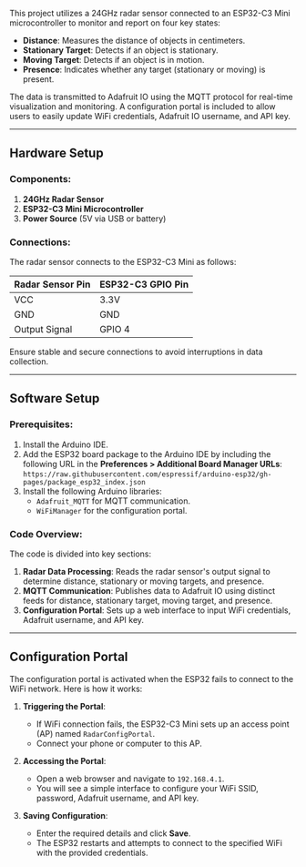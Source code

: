 
This project utilizes a 24GHz radar sensor connected to an ESP32-C3 Mini microcontroller to monitor and report on four key states:

- **Distance**: Measures the distance of objects in centimeters.
- **Stationary Target**: Detects if an object is stationary.
- **Moving Target**: Detects if an object is in motion.
- **Presence**: Indicates whether any target (stationary or moving) is present.

The data is transmitted to Adafruit IO using the MQTT protocol for real-time visualization and monitoring. A configuration portal is included to allow users to easily update WiFi credentials, Adafruit IO username, and API key.

---

## Hardware Setup

### Components:
1. **24GHz Radar Sensor**
2. **ESP32-C3 Mini Microcontroller**
3. **Power Source** (5V via USB or battery)

### Connections:
The radar sensor connects to the ESP32-C3 Mini as follows:

| Radar Sensor Pin | ESP32-C3 GPIO Pin |
|------------------|-------------------|
| VCC              | 3.3V             |
| GND              | GND              |
| Output Signal    | GPIO 4           |

Ensure stable and secure connections to avoid interruptions in data collection.

---

## Software Setup

### Prerequisites:
1. Install the Arduino IDE.
2. Add the ESP32 board package to the Arduino IDE by including the following URL in the **Preferences > Additional Board Manager URLs**:
   `https://raw.githubusercontent.com/espressif/arduino-esp32/gh-pages/package_esp32_index.json`
3. Install the following Arduino libraries:
   - `Adafruit_MQTT` for MQTT communication.
   - `WiFiManager` for the configuration portal.

### Code Overview:
The code is divided into key sections:
1. **Radar Data Processing**: Reads the radar sensor's output signal to determine distance, stationary or moving targets, and presence.
2. **MQTT Communication**: Publishes data to Adafruit IO using distinct feeds for distance, stationary target, moving target, and presence.
3. **Configuration Portal**: Sets up a web interface to input WiFi credentials, Adafruit username, and API key.

---

## Configuration Portal
The configuration portal is activated when the ESP32 fails to connect to the WiFi network. Here is how it works:

1. **Triggering the Portal**:
   - If WiFi connection fails, the ESP32-C3 Mini sets up an access point (AP) named `RadarConfigPortal`.
   - Connect your phone or computer to this AP.

2. **Accessing the Portal**:
   - Open a web browser and navigate to `192.168.4.1`.
   - You will see a simple interface to configure your WiFi SSID, password, Adafruit username, and API key.

3. **Saving Configuration**:
   - Enter the required details and click **Save**.
   - The ESP32 restarts and attempts to connect to the specified WiFi with the provided credentials.

